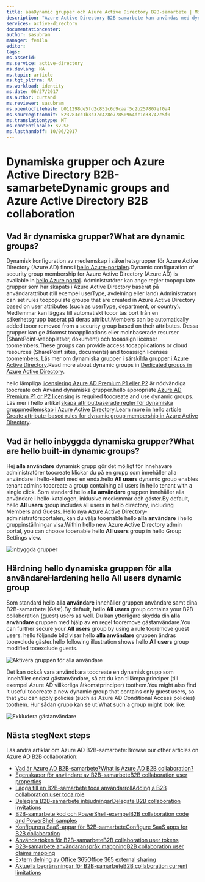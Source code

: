 ```yaml
---
title: aaaDynamic grupper och Azure Active Directory B2B-samarbete | Microsoft Docs
description: "Azure Active Directory B2B-samarbete kan användas med dynamiska grupper i Azure AD"
services: active-directory
documentationcenter: 
author: sasubram
manager: femila
editor: 
tags: 
ms.assetid: 
ms.service: active-directory
ms.devlang: NA
ms.topic: article
ms.tgt_pltfrm: NA
ms.workload: identity
ms.date: 06/27/2017
ms.author: curtand
ms.reviewer: sasubram
ms.openlocfilehash: b011298de5fd2c851c6d9caaf5c2b257807ef0a4
ms.sourcegitcommit: 523283cc1b3c37c428e77850964dc1c33742c5f0
ms.translationtype: MT
ms.contentlocale: sv-SE
ms.lasthandoff: 10/06/2017
---
```

# <a name="dynamic-groups-and-azure-active-directory-b2b-collaboration"></a><span data-ttu-id="33e16-103">Dynamiska grupper och Azure Active Directory B2B-samarbete</span><span class="sxs-lookup"><span data-stu-id="33e16-103">Dynamic groups and Azure Active Directory B2B collaboration</span></span>

## <a name="what-are-dynamic-groups"></a><span data-ttu-id="33e16-104">Vad är dynamiska grupper?</span><span class="sxs-lookup"><span data-stu-id="33e16-104">What are dynamic groups?</span></span>
<span data-ttu-id="33e16-105">Dynamisk konfiguration av medlemskap i säkerhetsgrupper för Azure Active Directory (Azure AD) finns i [hello Azure-portalen](https://portal.azure.com).</span><span class="sxs-lookup"><span data-stu-id="33e16-105">Dynamic configuration of security group membership for Azure Active Directory (Azure AD) is available in [hello Azure portal](https://portal.azure.com).</span></span> <span data-ttu-id="33e16-106">Administratörer kan ange regler toopopulate grupper som har skapats i Azure Active Directory baserat på användarattribut (till exempel userType, avdelning eller land).</span><span class="sxs-lookup"><span data-stu-id="33e16-106">Administrators can set rules toopopulate groups that are created in Azure Active Directory based on user attributes (such as userType, department, or country).</span></span> <span data-ttu-id="33e16-107">Medlemmar kan läggas till automatiskt tooor tas bort från en säkerhetsgrupp baserat på deras attribut.</span><span class="sxs-lookup"><span data-stu-id="33e16-107">Members can be automatically added tooor removed from a security group based on their attributes.</span></span> <span data-ttu-id="33e16-108">Dessa grupper kan ge åtkomst tooapplications eller molnbaserade resurser (SharePoint-webbplatser, dokument) och tooassign licenser toomembers.</span><span class="sxs-lookup"><span data-stu-id="33e16-108">These groups can provide access tooapplications or cloud resources (SharePoint sites, documents) and tooassign licenses toomembers.</span></span> <span data-ttu-id="33e16-109">Läs mer om dynamiska grupper i [särskilda grupper i Azure Active Directory](active-directory-accessmanagement-dedicated-groups.md).</span><span class="sxs-lookup"><span data-stu-id="33e16-109">Read more about dynamic groups in [Dedicated groups in Azure Active Directory](active-directory-accessmanagement-dedicated-groups.md).</span></span>

<span data-ttu-id="33e16-110">hello lämpliga [licensiering Azure AD Premium P1 eller P2](https://azure.microsoft.com/pricing/details/active-directory/) är nödvändiga toocreate och Använd dynamiska grupper.</span><span class="sxs-lookup"><span data-stu-id="33e16-110">hello appropriate [Azure AD Premium P1 or P2 licensing](https://azure.microsoft.com/pricing/details/active-directory/) is required toocreate and use dynamic groups.</span></span> <span data-ttu-id="33e16-111">Läs mer i hello artikel [skapa attributbaserade regler för dynamiska gruppmedlemskap i Azure Active Directory](active-directory-groups-dynamic-membership-azure-portal.md).</span><span class="sxs-lookup"><span data-stu-id="33e16-111">Learn more in hello article [Create attribute-based rules for dynamic group membership in Azure Active Directory](active-directory-groups-dynamic-membership-azure-portal.md).</span></span>

## <a name="what-are-hello-built-in-dynamic-groups"></a><span data-ttu-id="33e16-112">Vad är hello inbyggda dynamiska grupper?</span><span class="sxs-lookup"><span data-stu-id="33e16-112">What are hello built-in dynamic groups?</span></span>
<span data-ttu-id="33e16-113">Hej **alla användare** dynamisk grupp gör det möjligt för innehavare administratörer toocreate klickar du på en grupp som innehåller alla användare i hello-klient med en enda.</span><span class="sxs-lookup"><span data-stu-id="33e16-113">hello **All users** dynamic group enables tenant admins toocreate a group containing all users in hello tenant with a single click.</span></span> <span data-ttu-id="33e16-114">Som standard hello **alla användare** gruppen innehåller alla användare i hello-katalogen, inklusive medlemmar och gäster.</span><span class="sxs-lookup"><span data-stu-id="33e16-114">By default, hello **All users** group includes all users in hello directory, including Members and Guests.</span></span>
<span data-ttu-id="33e16-115">Hello nya Azure Active Directory-administratörsportalen, kan du välja tooenable hello **alla användare** i hello gruppinställningar visa.</span><span class="sxs-lookup"><span data-stu-id="33e16-115">Within hello new Azure Active Directory admin portal, you can choose tooenable hello **All users** group in hello Group Settings view.</span></span>

![inbyggda grupper](media/active-directory-b2b-dynamic-groups/built-in-groups.png)

## <a name="hardening-hello-all-users-dynamic-group"></a><span data-ttu-id="33e16-117">Härdning hello dynamiska gruppen för alla användare</span><span class="sxs-lookup"><span data-stu-id="33e16-117">Hardening hello All users dynamic group</span></span>
<span data-ttu-id="33e16-118">Som standard hello **alla användare** innehåller gruppen användare samt dina B2B-samarbete (Gäst).</span><span class="sxs-lookup"><span data-stu-id="33e16-118">By default, hello **All users** group contains your B2B collaboration (guest) users as well.</span></span> <span data-ttu-id="33e16-119">Du kan ytterligare skydda din **alla användare** gruppen med hjälp av en regel tooremove gästanvändare.</span><span class="sxs-lookup"><span data-stu-id="33e16-119">You can further secure your **All users** group by using a rule tooremove guest users.</span></span> <span data-ttu-id="33e16-120">hello följande bild visar hello **alla användare** gruppen ändras tooexclude gäster.</span><span class="sxs-lookup"><span data-stu-id="33e16-120">hello following illustration shows hello **All users** group modified tooexclude guests.</span></span>

![Aktivera gruppen för alla användare](media/active-directory-b2b-dynamic-groups/enable-all-users-group.png)

<span data-ttu-id="33e16-122">Det kan också vara användbara toocreate en dynamisk grupp som innehåller endast gästanvändare, så att du kan tillämpa principer (till exempel Azure AD villkorliga åtkomstprinciper) toothem.</span><span class="sxs-lookup"><span data-stu-id="33e16-122">You might also find it useful toocreate a new dynamic group that contains only guest users, so that you can apply policies (such as Azure AD Conditional Access policies) toothem.</span></span>
<span data-ttu-id="33e16-123">Hur sådan grupp kan se ut:</span><span class="sxs-lookup"><span data-stu-id="33e16-123">What such a group might look like:</span></span>

![Exkludera gästanvändare](media/active-directory-b2b-dynamic-groups/exclude-guest-users.png)

## <a name="next-steps"></a><span data-ttu-id="33e16-125">Nästa steg</span><span class="sxs-lookup"><span data-stu-id="33e16-125">Next steps</span></span>

<span data-ttu-id="33e16-126">Läs andra artiklar om Azure AD B2B-samarbete:</span><span class="sxs-lookup"><span data-stu-id="33e16-126">Browse our other articles on Azure AD B2B collaboration:</span></span>

* [<span data-ttu-id="33e16-127">Vad är Azure AD B2B-samarbete?</span><span class="sxs-lookup"><span data-stu-id="33e16-127">What is Azure AD B2B collaboration?</span></span>](active-directory-b2b-what-is-azure-ad-b2b.md)
* [<span data-ttu-id="33e16-128">Egenskaper för användare av B2B-samarbete</span><span class="sxs-lookup"><span data-stu-id="33e16-128">B2B collaboration user properties</span></span>](active-directory-b2b-user-properties.md)
* [<span data-ttu-id="33e16-129">Lägga till en B2B-samarbete tooa användarroll</span><span class="sxs-lookup"><span data-stu-id="33e16-129">Adding a B2B collaboration user tooa role</span></span>](active-directory-b2b-add-guest-to-role.md)
* [<span data-ttu-id="33e16-130">Delegera B2B-samarbete inbjudningar</span><span class="sxs-lookup"><span data-stu-id="33e16-130">Delegate B2B collaboration invitations</span></span>](active-directory-b2b-delegate-invitations.md)
* [<span data-ttu-id="33e16-131">B2B-samarbete kod och PowerShell-exempel</span><span class="sxs-lookup"><span data-stu-id="33e16-131">B2B collaboration code and PowerShell samples</span></span>](active-directory-b2b-code-samples.md)
* [<span data-ttu-id="33e16-132">Konfigurera SaaS-appar för B2B-samarbete</span><span class="sxs-lookup"><span data-stu-id="33e16-132">Configure SaaS apps for B2B collaboration</span></span>](active-directory-b2b-configure-saas-apps.md)
* [<span data-ttu-id="33e16-133">Användartoken för B2B-samarbete</span><span class="sxs-lookup"><span data-stu-id="33e16-133">B2B collaboration user tokens</span></span>](active-directory-b2b-user-token.md)
* [<span data-ttu-id="33e16-134">B2B-samarbete användaranspråk mappning</span><span class="sxs-lookup"><span data-stu-id="33e16-134">B2B collaboration user claims mapping</span></span>](active-directory-b2b-claims-mapping.md)
* [<span data-ttu-id="33e16-135">Extern delning av Office 365</span><span class="sxs-lookup"><span data-stu-id="33e16-135">Office 365 external sharing</span></span>](active-directory-b2b-o365-external-user.md)
* [<span data-ttu-id="33e16-136">Aktuella begränsningar för B2B-samarbete</span><span class="sxs-lookup"><span data-stu-id="33e16-136">B2B collaboration current limitations</span></span>](active-directory-b2b-current-limitations.md)
